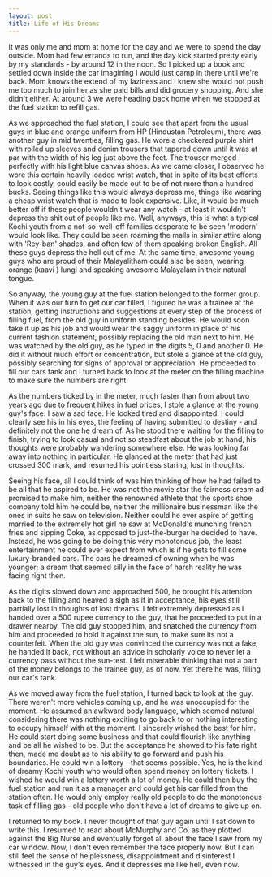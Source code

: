 ```yaml
---
layout: post
title: Life of His Dreams
---
```


 It was only me and mom at home for the day and we were to spend the day outside. Mom had few errands to run, and the day kick started pretty early by my standards - by around 12 in the noon. So I picked up a book and settled down inside the car imagining I would just camp in there until we're back. Mom knows the extend of my laziness and I knew she would not push me too much to join her as she paid bills and did grocery shopping. And she didn't either. At around 3 we were heading back home when we stopped at the fuel station to refill gas.

As we approached the fuel station, I could see that apart from the usual guys in blue and orange uniform from HP (Hindustan Petroleum), there was another guy in mid twenties, filling gas. He wore a checkered purple shirt with rolled up sleeves and denim trousers that tapered down until it was at par with the width of his leg just above the feet. The trouser merged perfectly with his light blue canvas shoes. As we came closer, I observed he wore this certain heavily loaded wrist watch, that in spite of its best efforts to look costly, could easily be made out to be of not more than a hundred bucks. Seeing things like this would always depress me, things like wearing a cheap wrist watch that is made to look expensive. Like, it would be much better off if these people wouldn't wear any watch - at least it wouldn't depress the shit out of people like me. Well, anyways, this is what a typical Kochi youth from a not-so-well-off families desperate to be seen 'modern' would look like. They could be seen roaming the malls in similar attire along with 'Rey-ban' shades, and often few of them speaking broken English. All these guys depress the hell out of me. At the same time, awesome young guys who are proud of their Malayalitham could also be seen, wearing orange (kaavi ) lungi and speaking awesome Malayalam in their natural tongue.

So anyway, the young guy at the fuel station belonged to the former group. When it was our turn to get our car filled, I figured he was a trainee at the station, getting instructions and suggestions at every step of the process of filling fuel, from the old guy in uniform standing besides. He would soon take it up as his job and would wear the saggy uniform in place of his current fashion statement, possibly replacing the old man next to him. He was watched by the old guy, as he typed in the digits 5, 0 and another 0. He did it without much effort or concentration, but stole a glance at the old guy, possibly searching for signs of approval or appreciation. He proceeded to fill our cars tank and I turned back to look at the meter on the filling machine to make sure the numbers are right.

As the numbers ticked by in the meter, much faster than from about two years ago due to frequent hikes in fuel prices, I stole a glance at the young guy's face. I saw a sad face. He looked tired and disappointed. I could clearly see his in his eyes, the feeling of having submitted to destiny - and definitely not the one he dream of. As he stood there waiting for the filling to finish, trying to look casual and not so steadfast about the job at hand, his thoughts were probably wandering somewhere else. He was looking far away into nothing in particular. He glanced at the meter that had just crossed 300 mark, and resumed his pointless staring, lost in thoughts. 

Seeing his face, all I could think of was him thinking of how he had failed to be all that he aspired to be. He was not the movie star the fairness cream ad promised to make him, neither the renowned athlete that the sports shoe company told him he could be, neither the millionaire businessman like the ones in suits he saw on television. Neither could he ever aspire of getting married to the extremely hot girl he saw at McDonald's munching french fries and sipping Coke, as opposed to just-the-burger he decided to have. Instead, he was going to be doing this very monotonous job, the least entertainment he could ever expect from which is if he gets to fill some luxury-branded cars. The cars he dreamed of owning when he was younger; a dream that seemed silly in the face of harsh reality he was facing right then. 

As the digits slowed down and approached 500, he brought his attention back to the filling and heaved a sigh as if in acceptance, his eyes still partially lost in thoughts of lost dreams. I felt extremely depressed as I handed over a 500 rupee currency to the guy, that he proceeded to put in a drawer nearby. The old guy stopped him, and snatched the currency from him and proceeded to hold it against the sun, to make sure its not a counterfeit. When the old guy was convinced the currency was not a fake, he handed it back, not without an advice in scholarly voice to never let a currency pass without the sun-test. I felt miserable thinking that not a part of the money belongs to the trainee guy, as of now. Yet there he was, filling our car's tank. 

As we moved away from the fuel station, I turned back to look at the guy. There weren't more vehicles coming up, and he was unoccupied for the moment. He assumed an awkward body language, which seemed natural considering there was nothing exciting to go back to or nothing interesting to occupy himself with at the moment. I sincerely wished the best for him. He could start doing some business and that could flourish like anything and be all he wished to be. But the acceptance he showed to his fate right then, made me doubt as to his ability to go forward and push his boundaries. He could win a lottery - that seems possible. Yes, he is the kind of dreamy Kochi youth who would often spend money on lottery tickets. I wished he would win a lottery worth a lot of money. He could then buy the fuel station and run it as a manager and could get his car filled from the station often. He would only employ really old people to do the monotonous task of filling gas - old people who don't have a lot of dreams to give up on. 

I returned to my book. I never thought of that guy again until I sat down to write this. I resumed to read about McMurphy and Co. as they plotted against the Big Nurse and eventually forgot all about the face I saw from my car window. Now, I don't even remember the face properly now. But I can still feel the sense of helplessness, disappointment and disinterest I witnessed in the guy's eyes. And it depresses me like hell, even now.
